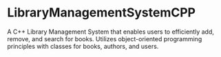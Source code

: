 # LibraryManagementSystemCPP
 A C++ Library Management System that enables users to efficiently add, remove, and search for books. Utilizes object-oriented programming principles with classes for books, authors, and users.
